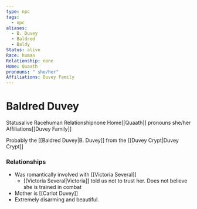 ```yaml
---
type: npc
tags:
  - npc
aliases:
  - B. Duvey
  - Baldred
  - Baldy
Status: alive
Race: human
Relationship: none
Home: Quaath
pronouns: " she/her"
Affiliations: Duvey Family
---
```


# Baldred Duvey
<span class="dataview inline-field"><span class="inline-field-key">Status</span><span class="inline-field-value">alive</span></span>
<span class="dataview inline-field"><span class="inline-field-key">Race</span><span class="inline-field-value">human</span></span>
<span class="dataview inline-field"><span class="inline-field-key">Relationship</span><span class="inline-field-value">none</span></span>
<span class="dataview inline-field"><span class="inline-field-key">Home</span><span class="inline-field-value">[[Quaath]]</span></span>
<span class="dataview inline-field"><span class="inline-field-key">pronouns</span><span class="inline-field-value"> she/her</span></span>
<span class="dataview inline-field"><span class="inline-field-key">Affiliations</span><span class="inline-field-value">[[Duvey Family]]</span></span>

Probably the [[Baldred Duvey|B. Duvey]] from the [[Duvey Crypt|Duvey Crypt]]

### Relationships
- Was romantically involved with [[Victoria Several]]
	- [[Victoria Several|Victoria]] told us not to trust her. Does not believe she is trained in combat
- Mother is [[Carlot Duvey]]
- Extremely disarming and beautiful.